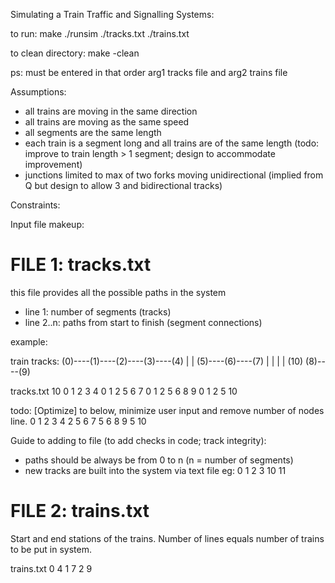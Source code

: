 Simulating a Train Traffic and Signalling Systems:

to run:
make
./runsim ./tracks.txt ./trains.txt

to clean directory:
make -clean

ps: must be entered in that order arg1 tracks file and arg2 trains file

Assumptions:
- all trains are moving in the same direction
- all trains are moving as the same speed
- all segments are the same length
- each train is a segment long and all trains are of the same length (todo: improve to train length > 1 segment; design to accommodate improvement)
- junctions limited to max of two forks moving unidirectional (implied from Q but design to allow 3 and bidirectional tracks)

Constraints:


Input file makeup:

# FILE 1: tracks.txt

this file provides all the possible paths in the system
- line 1: number of segments (tracks)
- line 2..n: paths from start to finish (segment connections)

example:

train tracks:
(0)----(1)----(2)----(3)----(4)
               |
               |
              (5)----(6)----(7)
               |      |
               |      |
              (10)   (8)----(9)

tracks.txt
10
0 1 2 3 4
0 1 2 5 6 7
0 1 2 5 6 8 9
0 1 2 5 10

todo: [Optimize] to below, minimize user input and remove number of nodes line.
0 1 2 3 4
2 5 6 7
5 6 8 9
5 10

Guide to adding to file (to add checks in code; track integrity):
- paths should be always be from 0 to n (n = number of segments)
- new tracks are built into the system via text file eg: 0 1 2 3 10 11


# FILE 2: trains.txt

Start and end stations of the trains. Number of lines equals number of trains to be put in system.

trains.txt
0 4
1 7
2 9